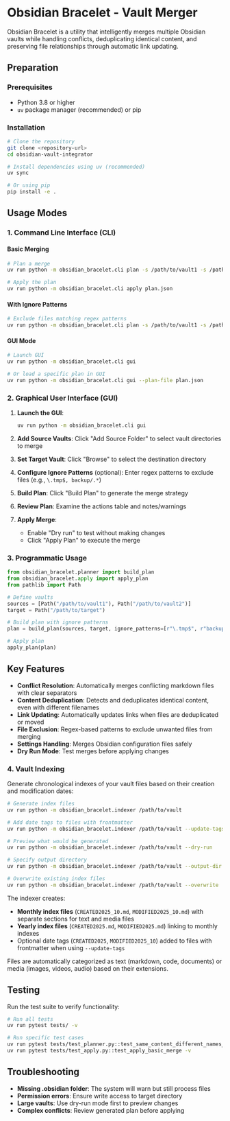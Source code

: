 # Obsidian Bracelet - Vault Merger

Obsidian Bracelet is a utility that intelligently merges multiple Obsidian vaults while handling conflicts, deduplicating identical content, and preserving file relationships through automatic link updating.

## Preparation

### Prerequisites
- Python 3.8 or higher
- `uv` package manager (recommended) or pip

### Installation
```bash
# Clone the repository
git clone <repository-url>
cd obsidian-vault-integrator

# Install dependencies using uv (recommended)
uv sync

# Or using pip
pip install -e .
```

## Usage Modes

### 1. Command Line Interface (CLI)

#### Basic Merging
```bash
# Plan a merge
uv run python -m obsidian_bracelet.cli plan -s /path/to/vault1 -s /path/to/vault2 -t /path/to/target -o plan.json

# Apply the plan
uv run python -m obsidian_bracelet.cli apply plan.json
```

#### With Ignore Patterns
```bash
# Exclude files matching regex patterns
uv run python -m obsidian_bracelet.cli plan -s /path/to/vault1 -s /path/to/vault2 -t /path/to/target -i "\\.tmp$" -i "backup/.*" -o plan.json
```

#### GUI Mode
```bash
# Launch GUI
uv run python -m obsidian_bracelet.cli gui

# Or load a specific plan in GUI
uv run python -m obsidian_bracelet.cli gui --plan-file plan.json
```

### 2. Graphical User Interface (GUI)

1. **Launch the GUI**:
   ```bash
   uv run python -m obsidian_bracelet.cli gui
   ```

2. **Add Source Vaults**: Click "Add Source Folder" to select vault directories to merge

3. **Set Target Vault**: Click "Browse" to select the destination directory

4. **Configure Ignore Patterns** (optional): Enter regex patterns to exclude files (e.g., `\.tmp$, backup/.*`)

5. **Build Plan**: Click "Build Plan" to generate the merge strategy

6. **Review Plan**: Examine the actions table and notes/warnings

7. **Apply Merge**: 
   - Enable "Dry run" to test without making changes
   - Click "Apply Plan" to execute the merge

### 3. Programmatic Usage

```python
from obsidian_bracelet.planner import build_plan
from obsidian_bracelet.apply import apply_plan
from pathlib import Path

# Define vaults
sources = [Path("/path/to/vault1"), Path("/path/to/vault2")]
target = Path("/path/to/target")

# Build plan with ignore patterns
plan = build_plan(sources, target, ignore_patterns=[r"\.tmp$", r"backup/.*"])

# Apply plan
apply_plan(plan)
```

## Key Features

- **Conflict Resolution**: Automatically merges conflicting markdown files with clear separators
- **Content Deduplication**: Detects and deduplicates identical content, even with different filenames
- **Link Updating**: Automatically updates links when files are deduplicated or moved
- **File Exclusion**: Regex-based patterns to exclude unwanted files from merging
- **Settings Handling**: Merges Obsidian configuration files safely
- **Dry Run Mode**: Test merges before applying changes

### 4. Vault Indexing

Generate chronological indexes of your vault files based on their creation and modification dates:

```bash
# Generate index files
uv run python -m obsidian_bracelet.indexer /path/to/vault

# Add date tags to files with frontmatter
uv run python -m obsidian_bracelet.indexer /path/to/vault --update-tags

# Preview what would be generated
uv run python -m obsidian_bracelet.indexer /path/to/vault --dry-run

# Specify output directory
uv run python -m obsidian_bracelet.indexer /path/to/vault --output-dir /path/to/output

# Overwrite existing index files
uv run python -m obsidian_bracelet.indexer /path/to/vault --overwrite
```

The indexer creates:
- **Monthly index files** (`CREATED2025_10.md`, `MODIFIED2025_10.md`) with separate sections for text and media files
- **Yearly index files** (`CREATED2025.md`, `MODIFIED2025.md`) linking to monthly indexes
- Optional date tags (`CREATED2025`, `MODIFIED2025_10`) added to files with frontmatter when using `--update-tags`

Files are automatically categorized as text (markdown, code, documents) or media (images, videos, audio) based on their extensions.

## Testing

Run the test suite to verify functionality:

```bash
# Run all tests
uv run pytest tests/ -v

# Run specific test cases
uv run pytest tests/test_planner.py::test_same_content_different_names_deduplication -v
uv run pytest tests/test_apply.py::test_apply_basic_merge -v
```

## Troubleshooting

- **Missing .obsidian folder**: The system will warn but still process files
- **Permission errors**: Ensure write access to target directory
- **Large vaults**: Use dry-run mode first to preview changes
- **Complex conflicts**: Review generated plan before applying